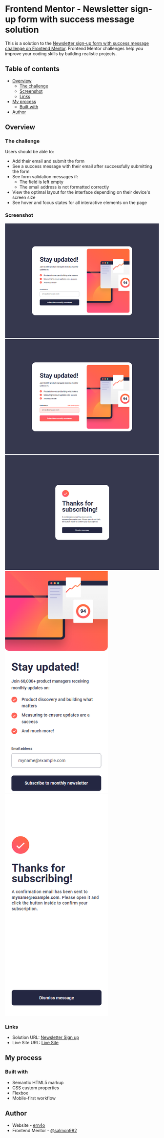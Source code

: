 # Frontend Mentor - Newsletter sign-up form with success message solution

This is a solution to the [Newsletter sign-up form with success message challenge on Frontend Mentor](https://www.frontendmentor.io/challenges/newsletter-signup-form-with-success-message-3FC1AZbNrv). Frontend Mentor challenges help you improve your coding skills by building realistic projects. 

## Table of contents

- [Overview](#overview)
  - [The challenge](#the-challenge)
  - [Screenshot](#screenshot)
  - [Links](#links)
- [My process](#my-process)
  - [Built with](#built-with)
- [Author](#author)

## Overview

### The challenge

Users should be able to:

- Add their email and submit the form
- See a success message with their email after successfully submitting the form
- See form validation messages if:
  - The field is left empty
  - The email address is not formatted correctly
- View the optimal layout for the interface depending on their device's screen size
- See hover and focus states for all interactive elements on the page

### Screenshot

![Desktop Version](./desktop-screenshot%20(1).png)
![Desktop Error Page](./desktop-screenshot%20(2).png)
![Desktop Success Page](./desktop-screenshot%20(3).png)
![Mobile Version](./mobile-screenshot%20(1).png)
![Mobile Success Page](./mobile-screenshot%20(2).png)

### Links

- Solution URL: [Newsletter Sign up](https://www.frontendmentor.io/solutions/newsletter-sign-up-24vd8T3-bS)
- Live Site URL: [Live Site](https://salmon982-newsletter-signup.netlify.app/)

## My process

### Built with

- Semantic HTML5 markup
- CSS custom properties
- Flexbox
- Mobile-first workflow

## Author

- Website - [ern4o](https://www.ern4o.com)
- Frontend Mentor - [@salmon982](https://www.frontendmentor.io/profile/salmon982)

